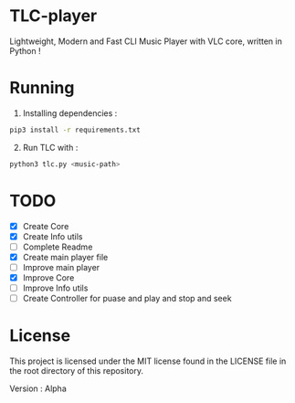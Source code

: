 # TLC-player
Lightweight, Modern and Fast CLI Music Player with VLC core, written in Python !

# Running
1. Installing dependencies :
```bash
pip3 install -r requirements.txt
```
2. Run TLC with :
```bash
python3 tlc.py <music-path>
```

# TODO
- [X] Create Core
- [X] Create Info utils
- [ ] Complete Readme
- [X] Create main player file
- [ ] Improve main player
- [X] Improve Core
- [ ] Improve Info utils
- [ ] Create Controller for puase and play and stop and seek

# License
This project is licensed under the MIT license found in the LICENSE file in the root directory of this repository.

Version : Alpha

